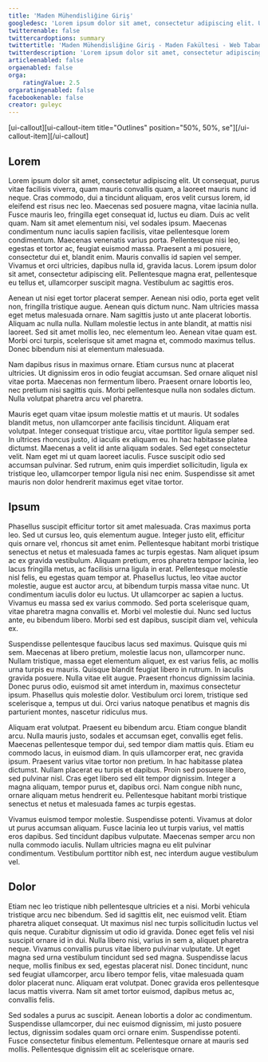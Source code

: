 ```yaml
---
title: 'Maden Mühendisliğine Giriş'
googledesc: 'Lorem ipsum dolor sit amet, consectetur adipiscing elit. Ut consequat, purus vitae facilisis viverra, quam mauris convallis quam, a laoreet mauris nunc id neque. Cras commodo, dui a tincidunt aliquam, eros velit cursus lorem, id eleifend est risus nec leo. Maecenas sed posuere magna, vitae lacinia nulla.'
twitterenable: false
twittercardoptions: summary
twittertitle: 'Maden Mühendisliğine Giriş - Maden Fakültesi - Web Tabanlı Yerbilimleri El Kitabı'
twitterdescription: 'Lorem ipsum dolor sit amet, consectetur adipiscing elit. Ut consequat, purus vitae facilisis viverra, quam mauris convallis quam, a laoreet mauris nunc id neque. Cras commodo, dui a tincidunt aliquam, eros velit cursus lorem, id eleifend est risus nec leo. Maecenas sed posuere magna, vitae lacinia nulla.'
articleenabled: false
orgaenabled: false
orga:
    ratingValue: 2.5
orgaratingenabled: false
facebookenable: false
creator: guleyc
---
```


[ui-callout][ui-callout-item title="Outlines" position="50%, 50%, se"][/ui-callout-item][/ui-callout]

## Lorem

Lorem ipsum dolor sit amet, consectetur adipiscing elit. Ut consequat, purus vitae facilisis viverra, quam mauris convallis quam, a laoreet mauris nunc id neque. Cras commodo, dui a tincidunt aliquam, eros velit cursus lorem, id eleifend est risus nec leo. Maecenas sed posuere magna, vitae lacinia nulla. Fusce mauris leo, fringilla eget consequat id, luctus eu diam. Duis ac velit quam. Nam sit amet elementum nisi, vel sodales ipsum. Maecenas condimentum nunc iaculis sapien facilisis, vitae pellentesque lorem condimentum. Maecenas venenatis varius porta. Pellentesque nisi leo, egestas et tortor ac, feugiat euismod massa. Praesent a mi posuere, consectetur dui et, blandit enim. Mauris convallis id sapien vel semper. Vivamus et orci ultricies, dapibus nulla id, gravida lacus. Lorem ipsum dolor sit amet, consectetur adipiscing elit. Pellentesque magna erat, pellentesque eu tellus et, ullamcorper suscipit magna. Vestibulum ac sagittis eros.

Aenean ut nisi eget tortor placerat semper. Aenean nisi odio, porta eget velit non, fringilla tristique augue. Aenean quis dictum nunc. Nam ultricies massa eget metus malesuada ornare. Nam sagittis justo ut ante placerat lobortis. Aliquam ac nulla nulla. Nullam molestie lectus in ante blandit, at mattis nisi laoreet. Sed sit amet mollis leo, nec elementum leo. Aenean vitae quam est. Morbi orci turpis, scelerisque sit amet magna et, commodo maximus tellus. Donec bibendum nisi at elementum malesuada.

Nam dapibus risus in maximus ornare. Etiam cursus nunc at placerat ultricies. Ut dignissim eros in odio feugiat accumsan. Sed ornare aliquet nisl vitae porta. Maecenas non fermentum libero. Praesent ornare lobortis leo, nec pretium nisi sagittis quis. Morbi pellentesque nulla non sodales dictum. Nulla volutpat pharetra arcu vel pharetra.

Mauris eget quam vitae ipsum molestie mattis et ut mauris. Ut sodales blandit metus, non ullamcorper ante facilisis tincidunt. Aliquam erat volutpat. Integer consequat tristique arcu, vitae porttitor ligula semper sed. In ultrices rhoncus justo, id iaculis ex aliquam eu. In hac habitasse platea dictumst. Maecenas a velit id ante aliquam sodales. Sed eget consectetur velit. Nam eget mi ut quam laoreet iaculis. Fusce suscipit odio sed accumsan pulvinar. Sed rutrum, enim quis imperdiet sollicitudin, ligula ex tristique leo, ullamcorper tempor ligula nisi nec enim. Suspendisse sit amet mauris non dolor hendrerit maximus eget vitae tortor.

## Ipsum
Phasellus suscipit efficitur tortor sit amet malesuada. Cras maximus porta leo. Sed ut cursus leo, quis elementum augue. Integer justo elit, efficitur quis ornare vel, rhoncus sit amet enim. Pellentesque habitant morbi tristique senectus et netus et malesuada fames ac turpis egestas. Nam aliquet ipsum ac ex gravida vestibulum. Aliquam pretium, eros pharetra tempor lacinia, leo lacus fringilla metus, ac facilisis urna ligula in erat. Pellentesque molestie nisl felis, eu egestas quam tempor at. Phasellus luctus, leo vitae auctor molestie, augue est auctor arcu, at bibendum turpis massa vitae nunc. Ut condimentum iaculis dolor eu luctus. Ut ullamcorper ac sapien a luctus. Vivamus eu massa sed ex varius commodo. Sed porta scelerisque quam, vitae pharetra magna convallis et. Morbi vel molestie dui. Nunc sed luctus ante, eu bibendum libero. Morbi sed est dapibus, suscipit diam vel, vehicula ex.

Suspendisse pellentesque faucibus lacus sed maximus. Quisque quis mi sem. Maecenas at libero pretium, molestie lacus non, ullamcorper nunc. Nullam tristique, massa eget elementum aliquet, ex est varius felis, ac mollis urna turpis eu mauris. Quisque blandit feugiat libero in rutrum. In iaculis gravida posuere. Nulla vitae elit augue. Praesent rhoncus dignissim lacinia. Donec purus odio, euismod sit amet interdum in, maximus consectetur ipsum. Phasellus quis molestie dolor. Vestibulum orci lorem, tristique sed scelerisque a, tempus ut dui. Orci varius natoque penatibus et magnis dis parturient montes, nascetur ridiculus mus.

Aliquam erat volutpat. Praesent eu bibendum arcu. Etiam congue blandit arcu. Nulla mauris justo, sodales et accumsan eget, convallis eget felis. Maecenas pellentesque tempor dui, sed tempor diam mattis quis. Etiam eu commodo lacus, in euismod diam. In quis ullamcorper erat, nec gravida ipsum. Praesent varius vitae tortor non pretium. In hac habitasse platea dictumst. Nullam placerat eu turpis et dapibus. Proin sed posuere libero, sed pulvinar nisl. Cras eget libero sed elit tempor dignissim. Integer a magna aliquam, tempor purus et, dapibus orci. Nam congue nibh nunc, ornare aliquam metus hendrerit eu. Pellentesque habitant morbi tristique senectus et netus et malesuada fames ac turpis egestas.

Vivamus euismod tempor molestie. Suspendisse potenti. Vivamus at dolor ut purus accumsan aliquam. Fusce lacinia leo ut turpis varius, vel mattis eros dapibus. Sed tincidunt dapibus vulputate. Maecenas semper arcu non nulla commodo iaculis. Nullam ultricies magna eu elit pulvinar condimentum. Vestibulum porttitor nibh est, nec interdum augue vestibulum vel.

## Dolor
Etiam nec leo tristique nibh pellentesque ultricies et a nisi. Morbi vehicula tristique arcu nec bibendum. Sed id sagittis elit, nec euismod velit. Etiam pharetra aliquet consequat. Ut maximus nisl nec turpis sollicitudin luctus vel quis neque. Curabitur dignissim ut odio id gravida. Donec eget felis vel nisi suscipit ornare id in dui. Nulla libero nisi, varius in sem a, aliquet pharetra neque. Vivamus convallis purus vitae libero pulvinar vulputate. Ut eget magna sed urna vestibulum tincidunt sed sed magna. Suspendisse lacus neque, mollis finibus ex sed, egestas placerat nisl. Donec tincidunt, nunc sed feugiat ullamcorper, arcu libero tempor felis, vitae malesuada quam dolor placerat nunc. Aliquam erat volutpat. Donec gravida eros pellentesque lacus mattis viverra. Nam sit amet tortor euismod, dapibus metus ac, convallis felis.

Sed sodales a purus ac suscipit. Aenean lobortis a dolor ac condimentum. Suspendisse ullamcorper, dui nec euismod dignissim, mi justo posuere lectus, dignissim sodales quam orci ornare enim. Suspendisse potenti. Fusce consectetur finibus elementum. Pellentesque ornare at mauris sed mollis. Pellentesque dignissim elit ac scelerisque ornare.
